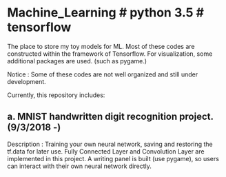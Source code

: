 # Machine_Learning # python 3.5 # tensorflow
The place to store my toy models for ML. 
Most of these codes are constructed within the framework of Tensorflow.
For visualization, some additional packages are used. (such as pygame.) 

Notice : Some of these codes are not well organized and still under development.

Currently, this repository includes:


## a. MNIST handwritten digit recognition project.  (9/3/2018 -)


Description : 
Training your own neural network, saving and restoring the tf.data for later use.
Fully Connected Layer and Convolution Layer are implemented in this project.
A writing panel is built (use pygame), so users can interact with their own neural network directly. 


